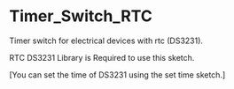 # Timer_Switch_RTC
Timer switch for electrical devices with rtc (DS3231).

RTC DS3231 Library is Required to use this sketch.

[You can set the time of DS3231 using the set time sketch.]
